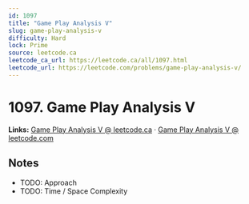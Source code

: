 ```yaml
--- 
id: 1097
title: "Game Play Analysis V"
slug: game-play-analysis-v
difficulty: Hard
lock: Prime
source: leetcode.ca
leetcode_ca_url: https://leetcode.ca/all/1097.html
leetcode_url: https://leetcode.com/problems/game-play-analysis-v/
---
```


# 1097. Game Play Analysis V

**Links:** [Game Play Analysis V @ leetcode.ca](https://leetcode.ca/all/1097.html) · [Game Play Analysis V @ leetcode.com](https://leetcode.com/problems/game-play-analysis-v/)

## Notes
- TODO: Approach
- TODO: Time / Space Complexity
